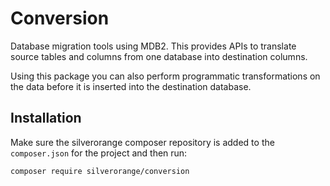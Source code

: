 Conversion
==========
Database migration tools using MDB2. This provides APIs to translate source
tables and columns from one database into destination columns.

Using this package you can also perform programmatic transformations on the
data before it is inserted into the destination database.

Installation
------------
Make sure the silverorange composer repository is added to the `composer.json`
for the project and then run:

```sh
composer require silverorange/conversion
```
